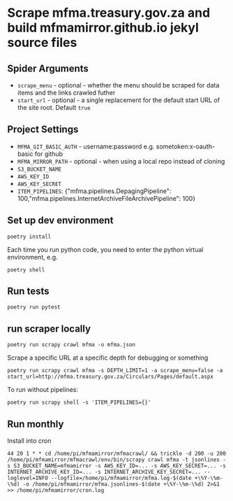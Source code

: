 # Scrape mfma.treasury.gov.za and build mfmamirror.github.io jekyl source files

## Spider Arguments

- `scrape_menu` - optional - whether the menu should be scraped for data items and the links crawled futher
- `start_url` - optional - a single replacement for the default start URL of the site root. Default `true`

## Project Settings

- `MFMA_GIT_BASIC_AUTH` - username:password e.g. sometoken:x-oauth-basic for github
- `MFMA_MIRROR_PATH` - optional - when using a local repo instead of cloning
- `S3_BUCKET_NAME`
- `AWS_KEY_ID`
- `AWS_KEY_SECRET`
- `ITEM_PIPELINES`: {"mfma.pipelines.DepagingPipeline": 100,"mfma.pipelines.InternetArchiveFileArchivePipeline": 100}

## Set up dev environment

    poetry install

Each time you run python code, you need to enter the python virtual environment, e.g.

    poetry shell

## Run tests

    poetry run pytest

## run scraper locally

    poetry run scrapy crawl mfma -o mfma.json

Scrape a specific URL at a specific depth for debugging or something

    poetry run scrapy crawl mfma -s DEPTH_LIMIT=1 -a scrape_menu=false -a start_url=http://mfma.treasury.gov.za/Circulars/Pages/default.aspx

To run without pipelines:

    poetry run scrapy shell -s 'ITEM_PIPELINES={}'

## Run monthly

Install into cron

    44 20 1 * * cd /home/pi/mfmamirror/mfmacrawl/ && trickle -d 200 -u 200 /home/pi/mfmamirror/mfmacrawl/env/bin/scrapy crawl mfma -t jsonlines -s S3_BUCKET_NAME=mfmamirror -s AWS_KEY_ID=... -s AWS_KEY_SECRET=... -s INTERNET_ARCHIVE_KEY_ID=... -s INTERNET_ARCHIVE_KEY_SECRET=... --loglevel=INFO --logfile=/home/pi/mfmamirror/mfma.log-$(date +\%Y-\%m-\%d) -o /home/pi/mfmamirror/mfma.jsonlines-$(date +\%Y-\%m-\%d) 2>&1 >> /home/pi/mfmamirror/cron.log